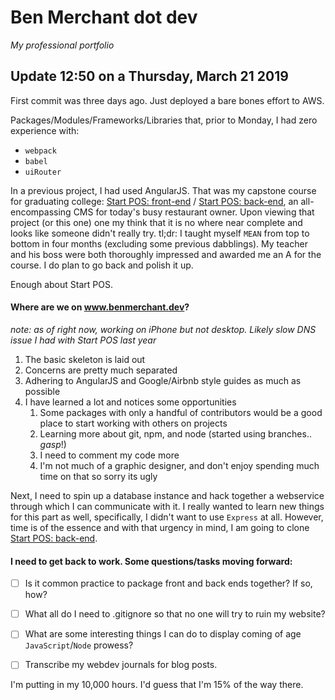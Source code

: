 # Ben Merchant dot dev
*My professional portfolio*


## Update 12:50 on a Thursday, March 21 2019

First commit was three days ago. Just deployed a bare bones effort to AWS. 

Packages/Modules/Frameworks/Libraries that, prior to Monday, I had zero experience with:
* `webpack`
* `babel`
* `uiRouter`

In a previous project, I had used AngularJS. That was my capstone course for graduating college: [Start POS: front-end](https://github.com/benmerchant/StartPOS-frontend) / [Start POS: back-end](https://github.com/benmerchant/StartPOS-backend), an all-encompassing CMS for today's busy restaurant owner. Upon viewing that project (or this one) one my think that it is no where near complete and looks like someone didn't really try. tl;dr: I taught myself `MEAN` from top to bottom in four months (excluding some previous dabblings). My teacher and his boss were both thoroughly impressed and awarded me an A for the course. I do plan to go back and polish it up. 

Enough about Start POS.

#### Where are we on www.benmerchant.dev? 
*note: as of right now, working on iPhone but not desktop. Likely slow DNS issue I had with Start POS last year*

1. The basic skeleton is laid out
1. Concerns are pretty much separated
1. Adhering to AngularJS and Google/Airbnb style guides as much as possible
1. I have learned a lot and notices some opportunities
   1. Some packages with only a handful of contributors would be a good place to start working with others on projects
   1. Learning more about git, npm, and node (started using branches.. *gasp*!)
   1. I need to comment my code more
   1. I'm not much of a graphic designer, and don't enjoy spending much time on that so sorry its ugly

Next, I need to spin up a database instance and hack together a webservice through which I can communicate with it. I really wanted to learn new things for this part as well, specifically, I didn't want to use `Express` at all. However, time is of the essence and with that urgency in mind, I am going to clone [Start POS: back-end](https://github.com/benmerchant/StartPOS-backend). 

#### I need to get back to work. Some questions/tasks moving forward:

- [ ] Is it common practice to package front and back ends together? If so, how?
- [ ] What all do I need to .gitignore so that no one will try to ruin my website?
- [ ] What are some interesting things I can do to display coming of age `JavaScript`/`Node` prowess?
- [ ] Transcribe my webdev journals for blog posts. 


I'm putting in my 10,000 hours. I'd guess that I'm 15% of the way there. 
 
